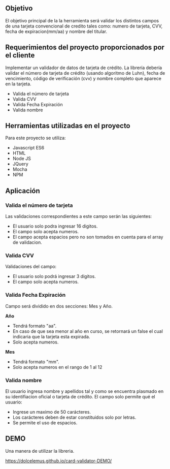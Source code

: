 ## Objetivo
El objetivo principal de la la herramienta será validar los distintos campos de una tarjeta convencional de credito tales como: numero de tarjeta, CVV, fecha de expiracion(mm/aa) y nombre del titular.

## Requerimientos del proyecto proporcionados por el cliente

Implementar un validador de datos de tarjeta de crédito. La librería debería validar el número de tarjeta de crédito (usando algoritmo de Luhn), fecha de vencimiento, código de verificación (cvv) y nombre completo que aparece en la tarjeta.

- Valida el número de tarjeta
- Valida CVV 
- Valida Fecha Expiración
- Valida nombre 

## Herramientas utilizadas en el proyecto
Para este proyecto se utiliza:
- Javascript ES6
- HTML
- Node JS 
- JQuery
- Mocha
- NPM

## Aplicación

### Valida el número de tarjeta
Las validaciones correspondientes a este campo serán las siguientes:
- El usuario solo podra ingresar 16 digitos.
- El campo solo acepta numeros.
- El campo acepta espacios pero no son tomados en cuenta para el array de validacion.

### Valida CVV 
Validaciones del campo:
- El usuario solo podrá ingresar 3 digitos.
- El campo solo acepta numeros.

### Valida Fecha Expiración
Campo será dividido en dos secciones: Mes y Año.

**Año**

- Tendrá formato "aa".
- En caso de que sea menor al año en curso, se retornará un false el cual indicaria que la tarjeta esta expirada.
- Solo acepta numeros.

**Mes**

- Tendrá formato "mm". 
- Solo acepta numeros en el rango de 1 al 12


### Valida nombre
El usuario ingresa nombre y apellidos tal y como se encuentra plasmado en su identifiacion oficial o tarjeta de crédito.
El campo solo permite qué el usuario:
- Ingrese un maximo de 50 carácteres.
- Los carácteres deben de estar constituidos solo por letras.
- Se permite el uso de espacios.

## DEMO

Una manera de utilizar la libreria.

https://dolcelemus.github.io/card-validator-DEMO/
